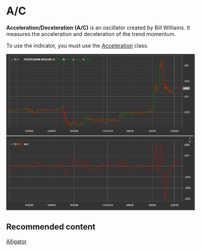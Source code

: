 # A\/C

**Acceleration\/Deceleration (A\/C)** is an oscillator created by Bill Williams. It measures the acceleration and deceleration of the trend momentum. 

To use the indicator, you must use the [Acceleration](xref:StockSharp.Algo.Indicators.Acceleration) class. 

![IndicatorAcceleration](../images/IndicatorAcceleration.png)

## Recommended content

[Alligator](IndicatorAlligator.md)
